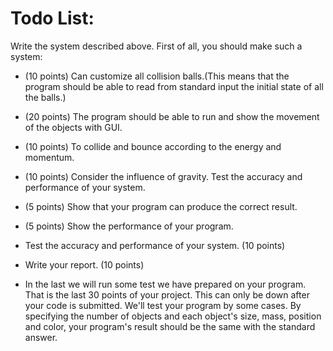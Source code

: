 # Todo List:

Write the system described above. First of all, you should make such a system:

- (10 points) Can customize all collision balls.(This means that the program should be able to read
from standard input the initial state of all the balls.)

- (20 points) The program should be able to run and show the movement of the objects with GUI.

- (10 points) To collide and bounce according to the energy and momentum.
 
- (10 points) Consider the influence of gravity.
Test the accuracy and performance of your system.

- (5 points) Show that your program can produce the correct result.

- (5 points) Show the performance of your program.

- Test the accuracy and performance of your system. (10 points)

- Write your report. (10 points)

- In the last we will run some test we have
prepared on your program. That is the last 30 points of your project. This can only be down after your
code is submitted. We'll test your program by some cases. By specifying the number of objects and each
object's size, mass, position and color, your program's result should be the same with the standard
answer.
